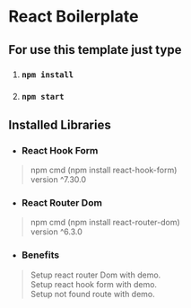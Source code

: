 # React Boilerplate

## For use this template just type
1. ### `npm install`
2. ### `npm start`


## Installed Libraries
* ### React Hook Form 
>   npm cmd (npm install react-hook-form)  <br> 
>   version ^7.30.0

* ### React Router Dom  
>   npm cmd (npm install react-router-dom) <br> 
>   version ^6.3.0

* ### Benefits
>   Setup react router Dom with demo.<br> 
>   Setup react hook form with demo.<br> 
>   Setup not found route with demo.<br> 